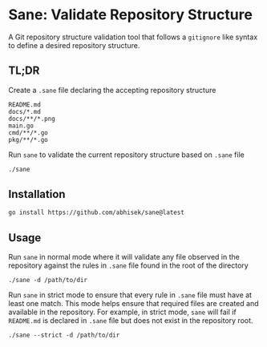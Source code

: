 # Sane: Validate Repository Structure
A Git repository structure validation tool that follows a `gitignore` like syntax to define a desired repository structure. 

## TL;DR

Create a `.sane` file declaring the accepting repository structure

```
README.md
docs/*.md
docs/**/*.png
main.go
cmd/**/*.go
pkg/**/*.go
```

Run `sane` to validate the current repository structure based on `.sane` file

```bash
./sane
```

## Installation

```bash
go install https://github.com/abhisek/sane@latest
```

## Usage

Run `sane` in normal mode where it will validate any file observed in the repository against the rules in `.sane` file found in the root of the directory

```
./sane -d /path/to/dir
```

Run `sane` in strict mode to ensure that every rule in `.sane` file must have at least one match. This mode helps ensure that required files are created and available in the repository. For example, in strict mode, `sane` will fail if `README.md` is declared in `.sane` file but does not exist in the repository root.

```
./sane --strict -d /path/to/dir
```
